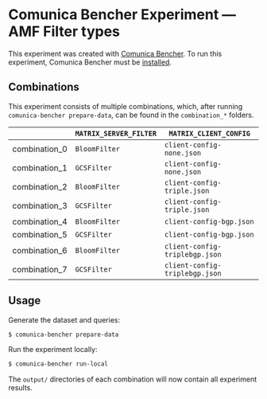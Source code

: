 # Comunica Bencher Experiment — AMF Filter types

This experiment was created with [Comunica Bencher](https://github.com/comunica/comunica-bencher).
To run this experiment, Comunica Bencher must be [installed](https://github.com/comunica/comunica-bencher#usage).

## Combinations

This experiment consists of multiple combinations, which,
after running `comunica-bencher prepare-data`, can be found in the `combination_*` folders.

| | `MATRIX_SERVER_FILTER` | `MATRIX_CLIENT_CONFIG` |
|-|-|-|
| combination_0 | `BloomFilter` | `client-config-none.json` |
| combination_1 | `GCSFilter` | `client-config-none.json` |
| combination_2 | `BloomFilter` | `client-config-triple.json` |
| combination_3 | `GCSFilter` | `client-config-triple.json` |
| combination_4 | `BloomFilter` | `client-config-bgp.json` |
| combination_5 | `GCSFilter` | `client-config-bgp.json` |
| combination_6 | `BloomFilter` | `client-config-triplebgp.json` |
| combination_7 | `GCSFilter` | `client-config-triplebgp.json` |

## Usage

Generate the dataset and queries:

```bash
$ comunica-bencher prepare-data
```

Run the experiment locally:

```bash
$ comunica-bencher run-local
```

The `output/` directories of each combination will now contain all experiment results.
